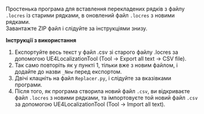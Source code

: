 Простенька програма для вставлення перекладених рядків з файлу `.locres` із старими рядками, в оновлений файл `.locres` з новими рядками.
<br>Завантажте ZIP файл і слідуйте за інструкціями знизу. 

<b>Інструкції з використання</b>
1. Експортуйте весь текст у файл .csv зі старого файлу .locres за допомогою UE4LocalizationTool (Tool -> Export all text -> CSV file).
2. Так само повторіть як у пункті 1, тільки вже з новим файлом, і додайте до назви `_New` перед експортом.
3. Двічі клацніть на файл `Replacer.py`, і слідуйте за вказівками програми.
4. Після того, як програма створила новий файл `.csv`, ви відкриваєте файл `.locres` з новими рядками, та імпортовуєте той новий файл `.csv` за допомогою UE4LocalizationTool (Tool -> Import all text).
